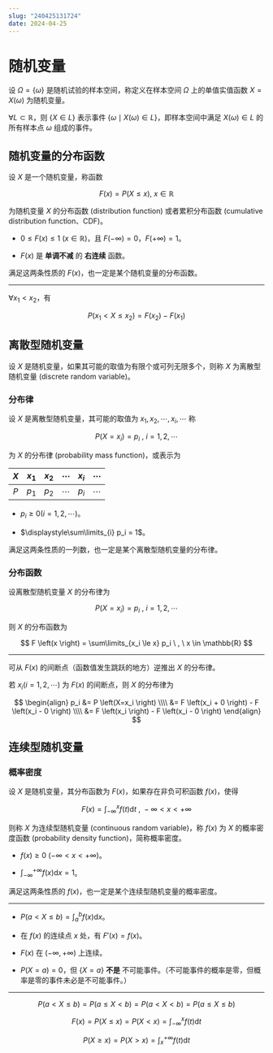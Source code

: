 ```yaml
---
slug: "240425131724"
date: 2024-04-25
---
```


# 随机变量

设 $\Omega = \{ \omega \}$ 是随机试验的样本空间，称定义在样本空间 $\Omega$ 上的单值实值函数 $X = X \left(\omega \right)$ 为随机变量。

$\forall L \subset \mathbb{R}$，则 $\{ X \in L \}$ 表示事件 $\{ \omega \mid X \left(\omega \right) \in L \}$，即样本空间中满足 $X \left(\omega \right) \in L$ 的所有样本点 $\omega$ 组成的事件。

## 随机变量的分布函数

设 $X$ 是一个随机变量，称函数

$$
F \left(x \right) = P \left(X \le x \right),\ x \in \mathbb{R}
$$

为随机变量 $X$ 的分布函数 (distribution function) 或者累积分布函数 (cumulative distribution function、CDF)。

- $0 \le F \left(x \right) \le 1 \ (x \in \mathbb{R})$，且 $F \left(-\infty \right) = 0$，$F \left(+\infty \right) = 1$。

- $F \left(x \right)$ 是 **单调不减** 的 **右连续** 函数。

满足这两条性质的 $F \left(x \right)$，也一定是某个随机变量的分布函数。

---

$\forall x_1 < x_2$，有

$$
P \left(x_1 < X \le x_2 \right) = F \left(x_2 \right) - F \left(x_1 \right)
$$

## 离散型随机变量

设 $X$ 是随机变量，如果其可能的取值为有限个或可列无限多个，则称 $X$ 为离散型随机变量 (discrete random variable)。

### 分布律

设 $X$ 是离散型随机变量，其可能的取值为 $x_1, x_2, \cdots, x_i, \cdots$ 称

$$
P \left(X=x_i \right) = p_i \ , \  i=1,2, \cdots
$$

为 $X$ 的分布律 (probability mass function)，或表示为

| $X$ | $x_1$ | $x_2$ | $\cdots$ | $x_i$ | $\cdots$ |
|:-:|:-:|:-:|:-:|:-:|:-:|
| $P$ | $p_1$ | $p_2$ | $\cdots$ | $p_i$ | $\cdots$ |

- $p_i \ge 0 \left(i=1,2,\cdots \right)$。

- $\displaystyle\sum\limits_{i} p_i = 1$。

满足这两条性质的一列数，也一定是某个离散型随机变量的分布律。

### 分布函数

设离散型随机变量 $X$ 的分布律为

$$
P \left(X=x_i \right) = p_i \ , \  i=1,2, \cdots
$$

则 $X$ 的分布函数为

$$
F \left(x \right) = \sum\limits_{x_i \le x} p_i \ , \  x \in \mathbb{R}
$$

---

可从 $F \left(x \right)$ 的间断点（函数值发生跳跃的地方）逆推出 $X$ 的分布律。

若 $x_i \left(i=1,2,\cdots \right)$ 为 $F \left(x \right)$ 的间断点，则 $X$ 的分布律为

$$
\begin{align}
p_i &= P \left(X=x_i \right) \\\\
&= F \left(x_i + 0 \right) - F \left(x_i - 0 \right) \\\\
&= F \left(x_i \right) - F \left(x_i - 0 \right)
\end{align}
$$

## 连续型随机变量

### 概率密度

设 $X$ 是随机变量，其分布函数为 $F\left(x \right)$，如果存在非负可积函数 $f\left(x \right)$，使得

$$
F\left(x \right)=\int_{-\infty}^{x} f\left(t \right) \mathrm{d}t \ , \ -\infty<x<+\infty
$$

则称 $X$ 为连续型随机变量 (continuous random variable)，称 $f\left(x \right)$ 为 $X$ 的概率密度函数 (probability density function)，简称概率密度。

- $f\left(x \right) \ge 0 \ \left(-\infty<x<+\infty \right)$。

- $\displaystyle\int_{-\infty}^{+\infty} f\left(x \right) \mathrm{d}x = 1$。

满足这两条性质的 $f \left(x \right)$，也一定是某个连续型随机变量的概率密度。

---

- $P\left(a < X \le b \right) = \displaystyle\int_{a}^{b} f\left(x \right) \mathrm{d}x$。

- 在 $f\left(x \right)$ 的连续点 $x$ 处，有 $F'\left(x \right)=f\left(x \right)$。

- $F\left(x \right)$ 在 $\left(-\infty, +\infty \right)$ 上连续。

- $P\left(X=a \right)=0$，但 $\{ X=a \}$ **不是** 不可能事件。（不可能事件的概率是零，但概率是零的事件未必是不可能事件。）

---

$$
P\left(a < X \le b \right)=P\left(a \le X < b \right)=P\left(a < X < b \right)=P\left(a \le X \le b \right)
$$

$$
F\left(x \right) = P\left(X \le x \right) = P\left(X < x \right) = \int_{-\infty}^{x} f\left(t \right) \mathrm{d}t
$$

$$
P\left(X \ge x \right) = P\left(X > x \right) = \int_{x}^{+\infty} f\left(t \right) \mathrm{d}t
$$


